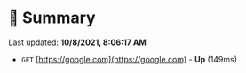 # 📖 Summary
Last updated: **10/8/2021, 8:06:17 AM**

- `GET` [https://google.com](https://google.com) - **Up** (149ms)

